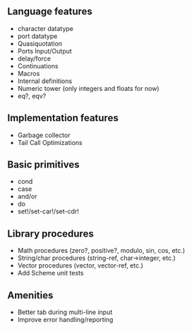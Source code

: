 ## Language features

* character datatype
* port datatype
* Quasiquotation
* Ports Input/Output
* delay/force
* Continuations
* Macros
* Internal definitions
* Numeric tower (only integers and floats for now)
* eq?, eqv?

## Implementation features

* Garbage collector
* Tail Call Optimizations

## Basic primitives

* cond
* case
* and/or
* do
* set!/set-car!/set-cdr!

## Library procedures

* Math procedures (zero?, positive?, modulo, sin, cos, etc.)
* String/char procedures (string-ref, char->integer, etc.)
* Vector procedures (vector, vector-ref, etc.)
* Add Scheme unit tests

## Amenities

* Better tab during multi-line input
* Improve error handling/reporting
